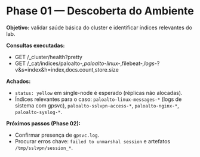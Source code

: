 # Phase 01 — Descoberta do Ambiente

**Objetivo:** validar saúde básica do cluster e identificar índices relevantes do lab.

**Consultas executadas:**
- GET /_cluster/health?pretty
- GET /_cat/indices/paloalto-*,paloalto-linux-*,filebeat-*,logs-*?v&s=index&h=index,docs.count,store.size

**Achados:**
- `status: yellow` em single-node é esperado (réplicas não alocadas).
- Índices relevantes para o caso: `paloalto-linux-messages-*` (logs de sistema com gpsvc), `paloalto-sslvpn-access-*`, `paloalto-nginx-*`, `paloalto-syslog-*`.

**Próximos passos (Phase 02):**
- Confirmar presença de `gpsvc.log`.
- Procurar erros chave: `failed to unmarshal session` e artefatos `/tmp/sslvpn/session_*`.
